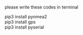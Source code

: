 please write these codes in terminal

pip3 install pynmea2  
pip3 install gps  
pip3 install pyserial  
